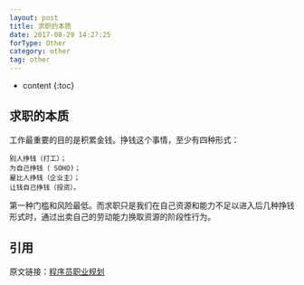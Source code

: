 ```yaml
---
layout: post
title: 求职的本质
date: 2017-08-29 14:27:25
forType: Other
category: other
tag: other
---
```


* content
{:toc}

求职的本质
-----------------------------------------------------------------
工作最重要的目的是积累金钱。挣钱这个事情，至少有四种形式：
```
别人挣钱（打工）；
为自己挣钱（ SOHO)；
雇比人挣钱（企业主）；
让钱自己挣钱（投资）。
```
第一种门槛和风险最低。而求职只是我们在自己资源和能力不足以进入后几种挣钱形式时，通过出卖自己的劳动能力换取资源的阶段性行为。


引用
---
原文链接：[程序员职业规划](https://blog.csdn.net/adolph_yang/article/details/79007528)